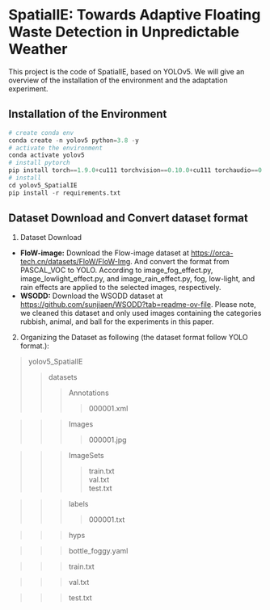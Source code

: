 # SpatialIE: Towards Adaptive Floating Waste Detection in Unpredictable Weather
This project is the code of SpatialIE, based on YOLOv5. We will give an overview of the installation of the environment and the adaptation experiment.
## Installation of the Environment
```python
# create conda env
conda create -n yolov5 python=3.8 -y
# activate the environment
conda activate yolov5
# install pytorch
pip install torch==1.9.0+cu111 torchvision==0.10.0+cu111 torchaudio==0.9.0 -f https://download.pytorch.org/whl/torch_stable.html
# install
cd yolov5_SpatialIE
pip install -r requirements.txt
```
## Dataset Download and Convert dataset format
1. Dataset Download
*   **FloW-image:** Download the Flow-image dataset at https://orca-tech.cn/datasets/FloW/FloW-Img. And convert the format from PASCAL_VOC to YOLO. According to image_fog_effect.py, image_lowlight_effect.py, and image_rain_effect.py, fog, low-light, and rain effects are applied to the selected images, respectively.
*   **WSODD:** Download the WSODD dataset at https://github.com/sunjiaen/WSODD?tab=readme-ov-file. Please note, we cleaned this dataset and only used images containing the categories rubbish, animal, and ball for the experiments in this paper.
2. Organizing the Dataset as following (the dataset format follow YOLO format.):
> yolov5_SpatialIE
>> datasets
>>> Annotations
>>>> 000001.xml
   
>>> Images  
>>>> 000001.jpg

>>> ImageSets  
>>>> train.txt  
>>>> val.txt  
>>>> test.txt
  
>>> labels  
>>>> 000001.txt

>>> hyps

>>> bottle_foggy.yaml

>>> train.txt

>>> val.txt

>>> test.txt    

